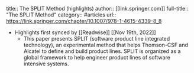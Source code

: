 title:: The SPLIT Method (highlights)
author:: [[link.springer.com]]
full-title:: "The SPLIT Method"
category:: #articles
url:: https://link.springer.com/chapter/10.1007/978-1-4615-4339-8_8

- Highlights first synced by [[Readwise]] [[Nov 19th, 2022]]
	- This paper presents SPLIT (software product line integrated technology), an experimental method that helps Thomson-CSF and Alcatel to define and build product lines. SPLIT is organized as a global framework to help engineer product lines of software intensive systems.